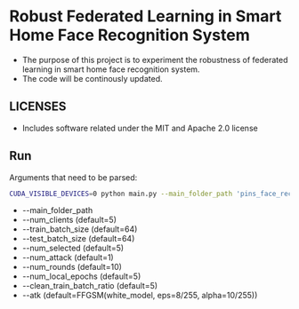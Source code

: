 # Robust Federated Learning in Smart Home Face Recognition System

* The purpose of this project is to experiment the robustness of federated learning in smart home face recognition system.
* The code will be continously updated.

## LICENSES
- Includes software related under the MIT and Apache 2.0 license

## Run

Arguments that need to be parsed:
```bash
CUDA_VISIBLE_DEVICES=0 python main.py --main_folder_path 'pins_face_recognition_105_classes' --num_clients 5 --train_batch_size 64 --test_batch_size 64 --num_selected 5 --num_attack 1 --num_rounds 10 --num_local_epochs 5 --clean_train_batch_ratio 5 --atk FFGSM(white_model, eps=8/255, alpha=10/255)
```
* --main_folder_path             
* --num_clients                  (default=5) 
* --train_batch_size             (default=64)
* --test_batch_size              (default=64)
* --num_selected                 (default=5)
* --num_attack                   (default=1)
* --num_rounds                   (default=10)
* --num_local_epochs             (default=5)
* --clean_train_batch_ratio      (default=5)
* --atk                          (default=FFGSM(white_model, eps=8/255, alpha=10/255))




